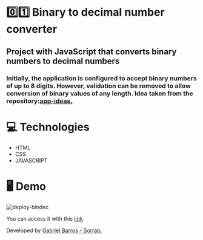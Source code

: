 # 0️⃣1️⃣ Binary to decimal number converter
## Project with JavaScript that converts binary numbers to decimal numbers
### Initially, the application is configured to accept binary numbers of up to 8 digits. However, validation can be removed to allow conversion of binary values ​​of any length. Idea taken from the repository:<a href="https://github.com/florinpop17/app-ideas?tab=readme-ov-file">app-ideas.</a>

# 💻 Technologies

* HTML
* CSS
* JAVASCRIPT

# 🖥 Demo
![deploy-bindec](https://github.com/user-attachments/assets/4998c0e4-6346-4ecb-97bc-79f30dda5303)

You can access it with this <a href="https://cep-gabrielbarros.vercel.app/">link</a>

Developed by <a href="https://github.com/gabrieldebarross/binarytodecimal">Gabriel Barros - Sorrab.</a>
